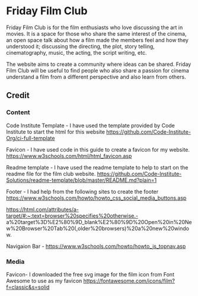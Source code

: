 # Friday Film Club

Friday Film Club is for the film enthusiasts who love discussing the art in movies. It is a space for those who share the same interest of the cinema, an open space talk about how a film made the members feel and how they understood it; discussing the directing, the plot, story telling, cinematography, music, the acting, the script writing, etc.

The website aims to create a community where ideas can be shared. Friday Film Club will be useful to find people who also share a passion for cinema understand a film from a different perspective and also learn from others.

## Credit

### Content

Code Institute Template -
I have used the template provided by Code Institute to start the html for this website
<https://github.com/Code-Institute-Org/ci-full-template>

Favicon -
I have used code in this guide to create a favicon for my website.
<https://www.w3schools.com/html/html_favicon.asp>

Readme template -
I have used the readme template to help to start on the readme file for the film club website.
<https://github.com/Code-Institute-Solutions/readme-template/blob/master/README.md?plain=1>

Footer -
I had help from the following sites to create the footer
<https://www.w3schools.com/howto/howto_css_social_media_buttons.asp>

<https://html.com/attributes/a-target/#:~:text=browser%20specifies%20otherwise.-> a%20target%3D%E2%80%9D_blank%E2%80%9D%20Open%20in%20New%20Browser%20Tab%20(,older%20browsers)%20a%20new%20window.

Navigaion Bar -
<https://www.w3schools.com/howto/howto_js_topnav.asp>

### Media

Favicon-
I downloaded the free svg image for the film icon from Font Awesome to use as my favicon
<https://fontawesome.com/icons/film?f=classic&s=solid>
